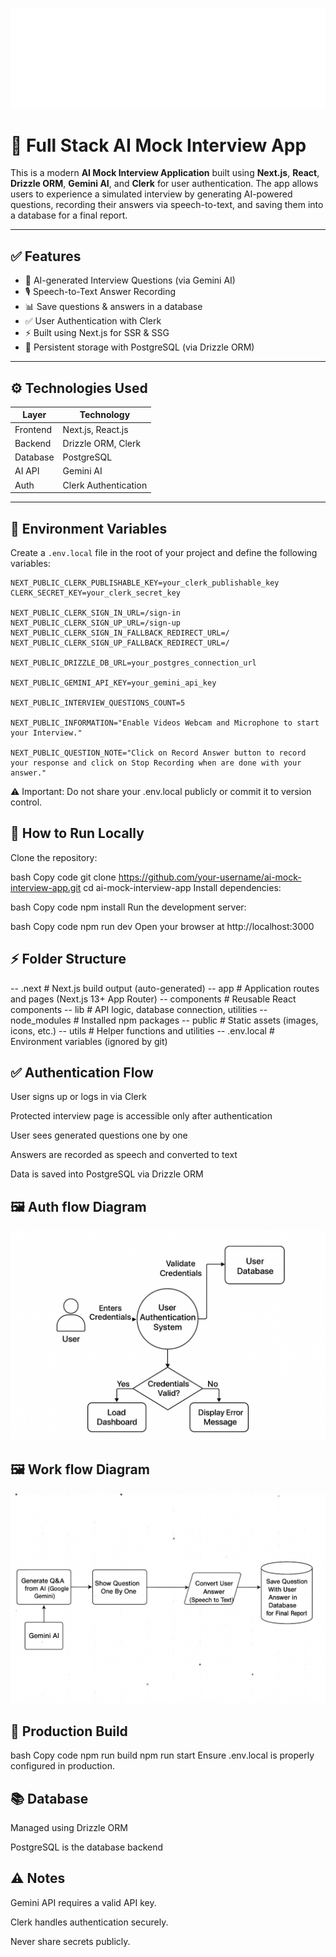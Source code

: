 <p align="center">
  <img src="/public/logo.svg" alt="Login Screen" width="600" />
</p>

# 🚀 Full Stack AI Mock Interview App

This is a modern **AI Mock Interview Application** built using **Next.js**, **React**, **Drizzle ORM**, **Gemini AI**, and **Clerk** for user authentication. The app allows users to experience a simulated interview by generating AI-powered questions, recording their answers via speech-to-text, and saving them into a database for a final report.

---

## ✅ Features

- 🎯 AI-generated Interview Questions (via Gemini AI)
- 🎙️ Speech-to-Text Answer Recording
- 📊 Save questions & answers in a database
- ✅ User Authentication with Clerk
- ⚡ Built using Next.js for SSR & SSG
- 💾 Persistent storage with PostgreSQL (via Drizzle ORM)

---

## ⚙️ Technologies Used

| Layer        | Technology           |
|-------------|----------------------|
| Frontend    | Next.js, React.js     |
| Backend     | Drizzle ORM, Clerk    |
| Database    | PostgreSQL             |
| AI API      | Gemini AI              |
| Auth        | Clerk Authentication  |

---

## 🔧 Environment Variables

Create a `.env.local` file in the root of your project and define the following variables:

```env
NEXT_PUBLIC_CLERK_PUBLISHABLE_KEY=your_clerk_publishable_key
CLERK_SECRET_KEY=your_clerk_secret_key

NEXT_PUBLIC_CLERK_SIGN_IN_URL=/sign-in
NEXT_PUBLIC_CLERK_SIGN_UP_URL=/sign-up
NEXT_PUBLIC_CLERK_SIGN_IN_FALLBACK_REDIRECT_URL=/
NEXT_PUBLIC_CLERK_SIGN_UP_FALLBACK_REDIRECT_URL=/

NEXT_PUBLIC_DRIZZLE_DB_URL=your_postgres_connection_url

NEXT_PUBLIC_GEMINI_API_KEY=your_gemini_api_key

NEXT_PUBLIC_INTERVIEW_QUESTIONS_COUNT=5

NEXT_PUBLIC_INFORMATION="Enable Videos Webcam and Microphone to start your Interview."

NEXT_PUBLIC_QUESTION_NOTE="Click on Record Answer button to record your response and click on Stop Recording when are done with your answer."
```
⚠️ Important: Do not share your .env.local publicly or commit it to version control.

## 🚀 How to Run Locally
Clone the repository:

bash
Copy code
git clone https://github.com/your-username/ai-mock-interview-app.git
cd ai-mock-interview-app
Install dependencies:

bash
Copy code
npm install
Run the development server:

bash
Copy code
npm run dev
Open your browser at http://localhost:3000

## ⚡ Folder Structure

-- .next # Next.js build output (auto-generated)
-- app # Application routes and pages (Next.js 13+ App Router)
-- components # Reusable React components
-- lib # API logic, database connection, utilities
-- node_modules # Installed npm packages
-- public # Static assets (images, icons, etc.)
-- utils # Helper functions and utilities
-- .env.local # Environment variables (ignored by git)

## ✅ Authentication Flow
User signs up or logs in via Clerk

Protected interview page is accessible only after authentication

User sees generated questions one by one

Answers are recorded as speech and converted to text

Data is saved into PostgreSQL via Drizzle ORM

## 🖼️ Auth flow Diagram
![Authflow](/public/auth_img.png)

## 🖼️ Work flow Diagram
![Workflow](/public/workflow.png)


## 🎯 Production Build
bash
Copy code
npm run build
npm run start
Ensure .env.local is properly configured in production.

## 📚 Database
Managed using Drizzle ORM

PostgreSQL is the database backend

## ⚠️ Notes
Gemini API requires a valid API key.

Clerk handles authentication securely.

Never share secrets publicly.

